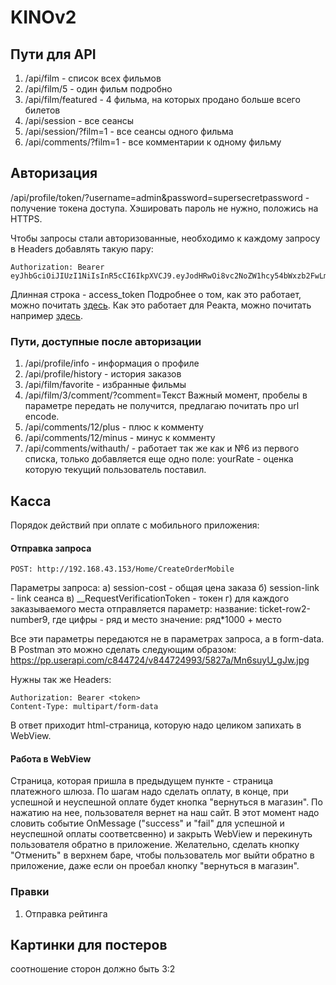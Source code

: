 # KINOv2

## Пути для API
1) /api/film - список всех фильмов
2) /api/film/5 - один фильм подробно
3) /api/film/featured - 4 фильма, на которых продано больше всего билетов
4) /api/session - все сеансы
5) /api/session/?film=1 - все сеансы одного фильма
6) /api/comments/?film=1 - все комментарии к одному фильму

## Авторизация
/api/profile/token/?username=admin&password=supersecretpassword - получение токена доступа. Хэшировать пароль не нужно, положись на HTTPS.

Чтобы запросы стали авторизованные, необходимо к каждому запросу в Headers добавлять такую пару:
```
Authorization: Bearer eyJhbGciOiJIUzI1NiIsInR5cCI6IkpXVCJ9.eyJodHRwOi8vc2NoZW1hcy54bWxzb2FwLm9yZy93cy8yMDA1LzA1L2lkZW50aXR5L2NsYWltcy9uYW1lIjoicm9vdCIsIm5iZiI6MTUyNDE3NjQ1MSwiZXhwIjoxNTI0MTgwMDUxLCJpc3MiOiJNeUF1dGhTZXJ2ZXIiLCJhdWQiOiJodHRwczovL2xvY2FsaG9zdDo0NDMwNC8ifQ.IStjW43A0bs_aPOGPm_YqXwuvoeZvuGGGmpLaa3eh0A
```
Длинная строка - access_token
Подробнее о том, как это работает, можно почитать [здесь](https://metanit.com/sharp/aspnet5/23.7.php).
Как это работает для Реакта, можно почитать например [здесь](https://stackoverflow.com/questions/41471979/react-native-set-headers-with-the-linking-api).
### Пути, доступные после авторизации
1) /api/profile/info - информация о профиле
2) /api/profile/history - история заказов
3) /api/film/favorite - избранные фильмы 
4) /api/film/3/comment/?comment=Текст
    Важный момент, пробелы в параметре передать не получится, предлагаю почитать про url encode.
5) /api/comments/12/plus - плюс к комменту
6) /api/comments/12/minus - минус к комменту
7) /api/comments/withauth/ - работает так же как и №6 из первого списка, только добавляется еще одно поле: yourRate - оценка которую текущий пользователь поставил.
## Касса
Порядок действий при оплате с мобильного приложения:
#### Отправка запроса
```
POST: http://192.168.43.153/Home/CreateOrderMobile
```
Параметры запроса:
а) session-cost - общая цена заказа
б) session-link - link сеанса
в) \_\_RequestVerificationToken - токен
г) для каждого заказываемого места отправляется параметр: 
   название: ticket-row2-number9, где цифры - ряд и место
   значение: ряд\*1000 + место

Все эти параметры передаются не в параметрах запроса, а в form-data. В Postman это можно сделать следующим образом:
https://pp.userapi.com/c844724/v844724993/5827a/Mn6suyU_gJw.jpg

Нужны так же Headers:
```
Authorization: Bearer <token>
Content-Type: multipart/form-data
```

В ответ приходит html-страница, которую надо целиком запихать в WebView.
#### Работа в WebView
Страница, которая пришла в предыдущем пункте - страница платежного шлюза. По шагам надо сделать оплату, в конце, при успешной и неуспешной оплате будет кнопка "вернуться в магазин". По нажатию на нее, пользователя вернет на наш сайт. В этот момент надо словить событие OnMessage ("success" и "fail" для успешной и неуспешной оплаты соответсвенно) и закрыть WebView и перекинуть пользователя обратно в приложение. Желательно, сделать кнопку "Отменить" в верхнем баре, чтобы пользователь мог выйти обратно в приложение, даже если он проебал кнопку "вернуться в магазин".

### Правки
1) Отправка рейтинга

## Картинки для постеров
соотношение сторон должно быть 3:2
